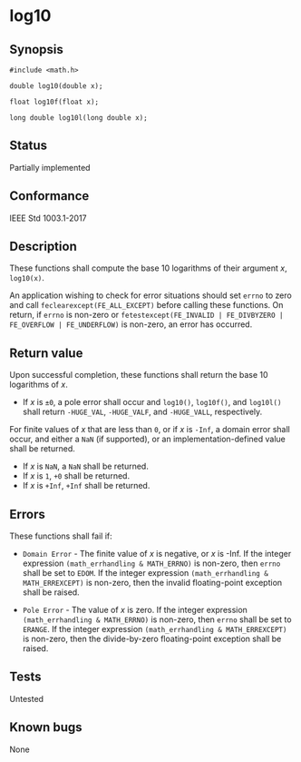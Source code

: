 # log10

## Synopsis

`#include <math.h>`

`double log10(double x);`

`float log10f(float x);`

`long double log10l(long double x);`

## Status

Partially implemented

## Conformance

IEEE Std 1003.1-2017

## Description

These functions shall compute the base 10 logarithms of their argument _x_, `log10(x)`.

An application wishing to check for error situations should set `errno` to zero and call `feclearexcept(FE_ALL_EXCEPT)`
before calling these functions. On return, if `errno` is non-zero or
`fetestexcept(FE_INVALID | FE_DIVBYZERO | FE_OVERFLOW | FE_UNDERFLOW)` is non-zero, an error has occurred.

## Return value

Upon successful completion, these functions shall return the base 10 logarithms of _x_.

* If _x_ is `±0`, a pole error shall occur and `log10()`, `log10f()`, and `log10l()` shall return `-HUGE_VAL`,
`-HUGE_VALF`, and `-HUGE_VALL`, respectively.

For finite values of _x_ that are less than `0`, or if _x_ is `-Inf`, a domain error shall occur, and either a
`NaN` (if supported), or an implementation-defined value shall be returned.

* If _x_ is `NaN`, a `NaN` shall be returned.
* If _x_ is `1`, `+0` shall be returned.
* If _x_ is `+Inf`, `+Inf` shall be returned.

## Errors

These functions shall fail if:

* `Domain Error` - The finite value of _x_ is negative, or _x_ is -Inf.
If the integer expression `(math_errhandling & MATH_ERRNO)` is non-zero, then `errno` shall be set to `EDOM`. If
the integer expression `(math_errhandling & MATH_ERREXCEPT)` is non-zero, then the invalid floating-point exception
shall be raised.

* `Pole Error` - The value of _x_ is zero.
If the integer expression `(math_errhandling & MATH_ERRNO)` is non-zero, then `errno` shall be set to `ERANGE`. If
the integer expression `(math_errhandling & MATH_ERREXCEPT)` is non-zero, then the divide-by-zero floating-point
exception shall be raised.

## Tests

Untested

## Known bugs

None
